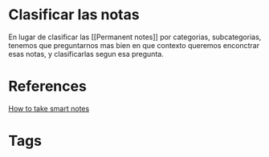 # Clasificar las notas
En lugar de clasificar las [[Permanent notes]] por categorias, subcategorias, tenemos que preguntarnos mas bien en que contexto queremos enconctrar esas notas, y clasificarlas segun esa pregunta.

# References
[How to take smart notes](https://www.goodreads.com/book/show/34507927-how-to-take-smart-notes)


# Tags
